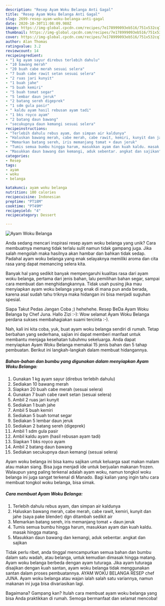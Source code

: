 ```yaml
---
description: "Resep Ayam Woku Belanga Anti Gagal"
title: "Resep Ayam Woku Belanga Anti Gagal"
slug: 2699-resep-ayam-woku-belanga-anti-gagal
date: 2020-10-30T11:08:09.988Z
image: https://img-global.cpcdn.com/recipes/7e178999093eb516/751x532cq70/ayam-woku-belanga-foto-resep-utama.jpg
thumbnail: https://img-global.cpcdn.com/recipes/7e178999093eb516/751x532cq70/ayam-woku-belanga-foto-resep-utama.jpg
cover: https://img-global.cpcdn.com/recipes/7e178999093eb516/751x532cq70/ayam-woku-belanga-foto-resep-utama.jpg
author: Alan Thomas
ratingvalue: 3.2
reviewcount: 14
recipeingredient:
- "1 kg ayam sayur direbus terlebih dahulu"
- "10 bawang merah"
- "20 buah cabe merah sesuai selera"
- "7 buah cabe rawit setan sesuai selera"
- "2 ruas jari kunyit"
- "1 buah jahe"
- "5 buah kemiri"
- "5 buah tomat segar"
- "5 lembar daun jeruk"
- "2 batang sereh digeprek"
- "1 sdm gula pasir"
- " kaldu ayam hasil rebusan ayam tadi"
- "1 bks royco ayam"
- "2 batang daun bawang"
- "secukupnya daun kemangi sesuai selera"
recipeinstructions:
- "Terlebih dahulu rebus ayam, dan simpan air kaldunya"
- "Haluskan bawang merah, cabe merah, cabe rawit, kemiri, kunyit dan jahe (saya pake blender) dgn ditambah sedikit air"
- "Memarkan batang sereh, iris memanjang tomat + daun jeruk"
- "Tumis semua bumbu hingga harum, masukkan ayam dan kuah kaldu. masak hingga matang."
- "Masukkan daun bawang dan kemangi, aduk sebentar. angkat dan sajikan"
categories:
- Resep
tags:
- ayam
- woku
- belanga

katakunci: ayam woku belanga 
nutrition: 180 calories
recipecuisine: Indonesian
preptime: "PT18M"
cooktime: "PT49M"
recipeyield: "4"
recipecategory: Dessert

---
```



![Ayam Woku Belanga](https://img-global.cpcdn.com/recipes/7e178999093eb516/751x532cq70/ayam-woku-belanga-foto-resep-utama.jpg)

Anda sedang mencari inspirasi resep ayam woku belanga yang unik? Cara membuatnya memang tidak terlalu sulit namun tidak gampang juga. Jika salah mengolah maka hasilnya akan hambar dan bahkan tidak sedap. Padahal ayam woku belanga yang enak selayaknya memiliki aroma dan cita rasa yang dapat memancing selera kita.

Banyak hal yang sedikit banyak mempengaruhi kualitas rasa dari ayam woku belanga, pertama dari jenis bahan, lalu pemilihan bahan segar, sampai cara membuat dan menghidangkannya. Tidak usah pusing jika mau menyiapkan ayam woku belanga yang enak di mana pun anda berada, karena asal sudah tahu triknya maka hidangan ini bisa menjadi suguhan spesial.

Siapa Takut Pedas Jangan Coba ;) hehehehe. Resep BeDa Ayam Woku Belanga by Chef Juna. Hallo Zizi :-): Wow selamat Ayam Woku Belanga perdana sukses membahagiakan suami tercinta :-).


Nah, kali ini kita coba, yuk, buat ayam woku belanga sendiri di rumah. Tetap berbahan yang sederhana, sajian ini dapat memberi manfaat untuk membantu menjaga kesehatan tubuhmu sekeluarga. Anda dapat menyiapkan Ayam Woku Belanga memakai 15 jenis bahan dan 5 tahap pembuatan. Berikut ini langkah-langkah dalam membuat hidangannya.

<!--inarticleads1-->

##### Bahan-bahan dan bumbu yang digunakan dalam menyiapkan Ayam Woku Belanga:

1. Gunakan 1 kg ayam sayur (direbus terlebih dahulu)
1. Sediakan 10 bawang merah
1. Siapkan 20 buah cabe merah (sesuai selera)
1. Gunakan 7 buah cabe rawit setan (sesuai selera)
1. Ambil 2 ruas jari kunyit
1. Sediakan 1 buah jahe
1. Ambil 5 buah kemiri
1. Sediakan 5 buah tomat segar
1. Sediakan 5 lembar daun jeruk
1. Sediakan 2 batang sereh (digeprek)
1. Ambil 1 sdm gula pasir
1. Ambil  kaldu ayam (hasil rebusan ayam tadi)
1. Siapkan 1 bks royco ayam
1. Ambil 2 batang daun bawang
1. Sediakan secukupnya daun kemangi (sesuai selera)


Ayam woku belanga ini bisa kamu sajikan untuk keluarga saat makan malam atau makan siang. Bisa juga menjadi ide untuk berjualan makanan frozen. Walaupun yang paling terkenal adalah ayam woku, namun tongkol woku belanga ini juga sangat terkenal di Manado. Bagi kalian yang ingin tahu cara membuat tongkol woku belanga, bisa simak. 

<!--inarticleads2-->

##### Cara membuat Ayam Woku Belanga:

1. Terlebih dahulu rebus ayam, dan simpan air kaldunya
1. Haluskan bawang merah, cabe merah, cabe rawit, kemiri, kunyit dan jahe (saya pake blender) dgn ditambah sedikit air
1. Memarkan batang sereh, iris memanjang tomat + daun jeruk
1. Tumis semua bumbu hingga harum, masukkan ayam dan kuah kaldu. masak hingga matang.
1. Masukkan daun bawang dan kemangi, aduk sebentar. angkat dan sajikan


Tidak perlu ribet, anda tinggal mencampurkan semua bahan dan bumbu dalam satu wadah, atau belanga, untuk kemudian dimasak hingga matang. Ayam woku belanga berbeda dengan ayam tuturaga. Jika ayam tuturaga disajikan dengan kuah santan, ayam woku belanga tidak menggunakan santan dalam proses pembuatannya. AYAM WOKU BELANGA RESEP chef JUNA. Ayam woku belanga atau wajan ialah salah satu variannya, namun makanan ini juga bisa divariasikan lagi. 

Bagaimana? Gampang kan? Itulah cara membuat ayam woku belanga yang bisa Anda praktikkan di rumah. Semoga bermanfaat dan selamat mencoba!
